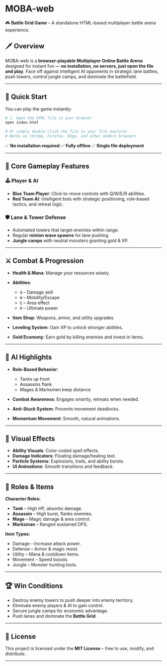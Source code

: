 
# MOBA-web

🎮 **Battle Grid Game** – A standalone HTML-based multiplayer battle arena experience.

## 🗡 Overview

MOBA-web is a **browser-playable Multiplayer Online Battle Arena** designed for instant fun — **no installation, no servers, just open the file and play**.
Face off against intelligent AI opponents in strategic lane battles, push towers, control jungle camps, and dominate the battlefield.

---

## 🚀 Quick Start

You can play the game instantly:

```bash
# 1. Open the HTML file in your browser
open index.html

# Or simply double-click the file in your file explorer
# Works on Chrome, Firefox, Edge, and other modern browsers
```

✅ **No installation required**
✅ **Fully offline**
✅ **Single file deployment**

---

## 🎯 Core Gameplay Features

### 🕹 Player & AI

* **Blue Team Player**: Click-to-move controls with Q/W/E/R abilities.
* **Red Team AI**: Intelligent bots with strategic positioning, role-based tactics, and retreat logic.

### 🛡 Lane & Tower Defense

* Automated towers that target enemies within range.
* Regular **minion wave spawns** for lane pushing.
* **Jungle camps** with neutral monsters granting gold & XP.

---

## ⚔️ Combat & Progression

* **Health & Mana**: Manage your resources wisely.
* **Abilities**:

  * `Q` – Damage skill
  * `W` – Mobility/Escape
  * `E` – Area effect
  * `R` – Ultimate power
* **Item Shop**: Weapons, armor, and utility upgrades.
* **Leveling System**: Gain XP to unlock stronger abilities.
* **Gold Economy**: Earn gold by killing enemies and invest in items.

---

## 🤖 AI Highlights

* **Role-Based Behavior**:

  * Tanks up front
  * Assassins flank
  * Mages & Marksmen keep distance
* **Combat Awareness**: Engages smartly, retreats when needed.
* **Anti-Stuck System**: Prevents movement deadlocks.
* **Momentum Movement**: Smooth, natural animations.

---

## 🎨 Visual Effects

* **Ability Visuals**: Color-coded spell effects.
* **Damage Indicators**: Floating damage/healing text.
* **Particle Systems**: Explosions, trails, and ability bursts.
* **UI Animations**: Smooth transitions and feedback.

---

## 🧠 Roles & Items

**Character Roles:**

* **Tank** – High HP, absorbs damage.
* **Assassin** – High burst, flanks enemies.
* **Mage** – Magic damage & area control.
* **Marksman** – Ranged sustained DPS.

**Item Types:**

* Damage – Increase attack power.
* Defense – Armor & magic resist.
* Utility – Mana & cooldown items.
* Movement – Speed boosts.
* Jungle – Monster hunting tools.

---

## 🏆 Win Conditions

* Destroy enemy towers to push deeper into enemy territory.
* Eliminate enemy players & AI to gain control.
* Secure jungle camps for economic advantage.
* Push lanes and dominate the **Battle Grid**.

---

## 📜 License

This project is licensed under the **MIT License** – free to use, modify, and distribute.

---


